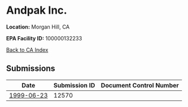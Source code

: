 # Andpak Inc.

**Location:** Morgan Hill, CA

**EPA Facility ID:** 100000132233

[Back to CA Index](../../index.md)

## Submissions

| Date | Submission ID | Document Control Number |
|------|--------------|-------------------------|
| [1999-06-23](submissions/12570.md) | 12570 |  |
